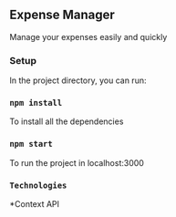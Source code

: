## Expense Manager

Manage your expenses easily and quickly

### Setup

In the project directory, you can run:

### `npm install`

To install all the dependencies

### `npm start`

To run the project in localhost:3000

### `Technologies`

*Context API
